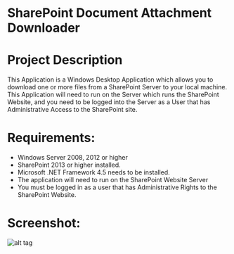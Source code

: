 # SharePoint Document Attachment Downloader

# Project Description


This Application is a Windows Desktop Application which allows you to download one or more files from a SharePoint Server to your local machine. This Application will need to run on the Server which runs the SharePoint Website, and you need to be logged into the Server as a User that has Administrative Access to the SharePoint site. 

# Requirements:

- Windows Server 2008, 2012 or higher
- SharePoint 2013 or higher installed. 
- Microsoft .NET Framework 4.5 needs to be installed.
- The application will need to run on the SharePoint Website Server
- You must be logged in as a user that has Administrative Rights to the SharePoint Website. 

# Screenshot:

![alt tag](https://digioz.com/images/digioz/SharePoint_File_Downloader.png)
